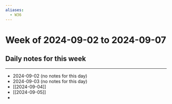 ```yaml
---
aliases:
  - W36
---
```

# Week of 2024-09-02 to 2024-09-07
## Daily notes for this week
___
- 2024-09-02 (no notes for this day)
- 2024-09-03 (no notes for this day)
- [[2024-09-04]]
- [[2024-09-05]]
- 